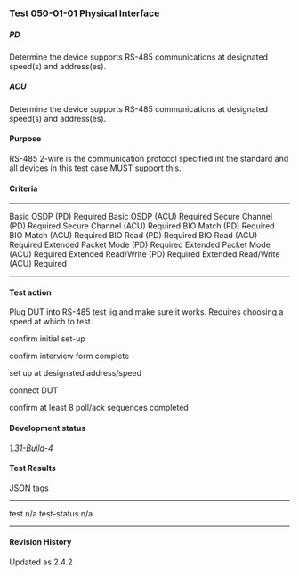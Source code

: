 ### Test 050-01-01 Physical Interface

##### PD

Determine the device supports RS-485 communications at designated
speed(s) and address(es).

##### ACU

Determine the device supports RS-485 communications at designated
speed(s) and address(es).

#### Purpose

RS-485 2-wire is the communication protocol specified int the standard
and all devices in this test case MUST support this.

#### Criteria

  ---------------------------- ----------
  Basic OSDP (PD)              Required
  Basic OSDP (ACU)             Required
  Secure Channel (PD)          Required
  Secure Channel (ACU)         Required
  BIO Match (PD)               Required
  BIO Match (ACU)              Required
  BIO Read (PD)                Required
  BIO Read (ACU)               Required
  Extended Packet Mode (PD)    Required
  Extended Packet Mode (ACU)   Required
  Extended Read/Write (PD)     Required
  Extended Read/Write (ACU)    Required
  ---------------------------- ----------

#### Test action

Plug DUT into RS-485 test jig and make sure it works. Requires choosing
a speed at which to test.

confirm initial set-up

confirm interview form complete

set up at designated address/speed

connect DUT

confirm at least 8 poll/ack sequences completed

#### Development status

[*1.31-Build-4*](https://github.com/Security-Industry-Association/libosdp-conformance/releases/tag/1.31-4)

#### Test Results

JSON tags

  ------------- -----
  test          n/a
  test-status   n/a
  ------------- -----

#### Revision History

Updated as 2.4.2
